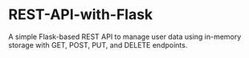 # REST-API-with-Flask
A simple Flask-based REST API to manage user data using in-memory storage with GET, POST, PUT, and DELETE endpoints.

